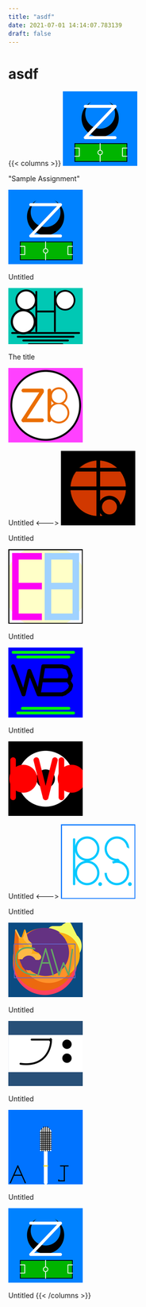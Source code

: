 ```yaml
---
title: "asdf"
date: 2021-07-01 14:14:07.783139
draft: false
---
```


# asdf
{{< columns >}}
[!["Sample Assignment"](./images/thumb_80ee0ded-daa0-11eb-937e-60f262b60b65.png)](822228e4-daa0-11eb-a844-60f262b60b65)

"Sample Assignment"

[![Untitled](./images/thumb_81e28748-daa0-11eb-ab97-60f262b60b65.png)](82224f5e-daa0-11eb-bc6f-60f262b60b65)

Untitled

[![The title](./images/thumb_81e6a5f9-daa0-11eb-9aef-60f262b60b65.png)](82229dca-daa0-11eb-85a5-60f262b60b65)

The title

[![Untitled](./images/thumb_81ec7254-daa0-11eb-a66f-60f262b60b65.png)](8222c493-daa0-11eb-9b5f-60f262b60b65)

Untitled
<--->
[![Untitled](./images/thumb_81f15486-daa0-11eb-a566-60f262b60b65.png)](8222c494-daa0-11eb-9228-60f262b60b65)

Untitled

[![Untitled](./images/thumb_81f5c127-daa0-11eb-8fa4-60f262b60b65.png)](8222c495-daa0-11eb-9807-60f262b60b65)

Untitled

[![Untitled](./images/thumb_81faf14a-daa0-11eb-949a-60f262b60b65.png)](8222eba5-daa0-11eb-bbe6-60f262b60b65)

Untitled

[![Untitled](./images/thumb_81ffac45-daa0-11eb-9335-60f262b60b65.png)](8222eba6-daa0-11eb-99cc-60f262b60b65)

Untitled
<--->
[![Untitled](./images/thumb_8205c6b8-daa0-11eb-b066-60f262b60b65.png)](8222eba7-daa0-11eb-8351-60f262b60b65)

Untitled

[![Untitled](./images/thumb_820a338c-daa0-11eb-8980-60f262b60b65.png)](822312b3-daa0-11eb-8c11-60f262b60b65)

Untitled

[![Untitled](./images/thumb_82107515-daa0-11eb-be9a-60f262b60b65.png)](822312b4-daa0-11eb-ad54-60f262b60b65)

Untitled

[![Untitled](./images/thumb_8217c836-daa0-11eb-87d3-60f262b60b65.png)](822339c0-daa0-11eb-acec-60f262b60b65)

Untitled

[![Untitled](./images/thumb_821c0ddb-daa0-11eb-8558-60f262b60b65.png)](822339c1-daa0-11eb-81b8-60f262b60b65)

Untitled
{{< /columns >}}